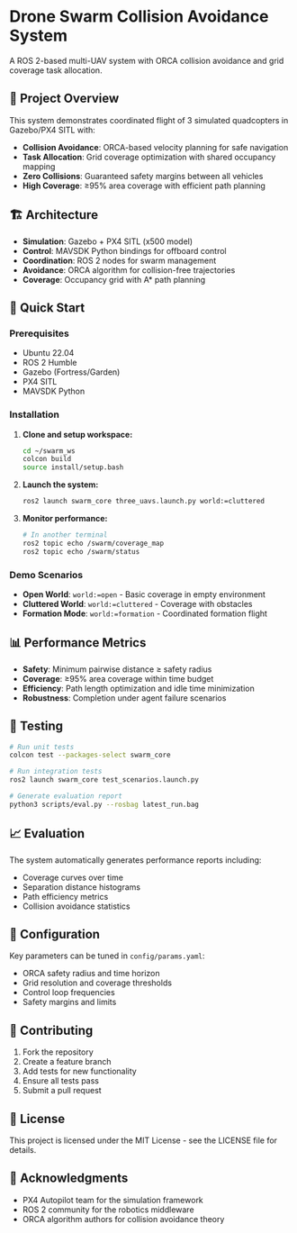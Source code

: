 # Drone Swarm Collision Avoidance System

A ROS 2-based multi-UAV system with ORCA collision avoidance and grid coverage task allocation.

## 🎯 Project Overview

This system demonstrates coordinated flight of 3 simulated quadcopters in Gazebo/PX4 SITL with:
- **Collision Avoidance**: ORCA-based velocity planning for safe navigation
- **Task Allocation**: Grid coverage optimization with shared occupancy mapping
- **Zero Collisions**: Guaranteed safety margins between all vehicles
- **High Coverage**: ≥95% area coverage with efficient path planning

## 🏗️ Architecture

- **Simulation**: Gazebo + PX4 SITL (x500 model)
- **Control**: MAVSDK Python bindings for offboard control
- **Coordination**: ROS 2 nodes for swarm management
- **Avoidance**: ORCA algorithm for collision-free trajectories
- **Coverage**: Occupancy grid with A* path planning

## 🚀 Quick Start

### Prerequisites

- Ubuntu 22.04
- ROS 2 Humble
- Gazebo (Fortress/Garden)
- PX4 SITL
- MAVSDK Python

### Installation

1. **Clone and setup workspace:**
   ```bash
   cd ~/swarm_ws
   colcon build
   source install/setup.bash
   ```

2. **Launch the system:**
   ```bash
   ros2 launch swarm_core three_uavs.launch.py world:=cluttered
   ```

3. **Monitor performance:**
   ```bash
   # In another terminal
   ros2 topic echo /swarm/coverage_map
   ros2 topic echo /swarm/status
   ```

### Demo Scenarios

- **Open World**: `world:=open` - Basic coverage in empty environment
- **Cluttered World**: `world:=cluttered` - Coverage with obstacles
- **Formation Mode**: `world:=formation` - Coordinated formation flight

## 📊 Performance Metrics

- **Safety**: Minimum pairwise distance ≥ safety radius
- **Coverage**: ≥95% area coverage within time budget
- **Efficiency**: Path length optimization and idle time minimization
- **Robustness**: Completion under agent failure scenarios

## 🧪 Testing

```bash
# Run unit tests
colcon test --packages-select swarm_core

# Run integration tests
ros2 launch swarm_core test_scenarios.launch.py

# Generate evaluation report
python3 scripts/eval.py --rosbag latest_run.bag
```

## 📈 Evaluation

The system automatically generates performance reports including:
- Coverage curves over time
- Separation distance histograms
- Path efficiency metrics
- Collision avoidance statistics

## 🔧 Configuration

Key parameters can be tuned in `config/params.yaml`:
- ORCA safety radius and time horizon
- Grid resolution and coverage thresholds
- Control loop frequencies
- Safety margins and limits

## 🤝 Contributing

1. Fork the repository
2. Create a feature branch
3. Add tests for new functionality
4. Ensure all tests pass
5. Submit a pull request

## 📝 License

This project is licensed under the MIT License - see the LICENSE file for details.

## 🙏 Acknowledgments

- PX4 Autopilot team for the simulation framework
- ROS 2 community for the robotics middleware
- ORCA algorithm authors for collision avoidance theory
